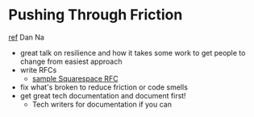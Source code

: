 # Pushing Through Friction
[ref](https://www.youtube.com/watch?v=8bxZuzDKoI0)
Dan Na

- great talk on resilience and how it takes some work to get people to change from easiest approach
- write RFCs
  - [sample Squarespace RFC](https://static1.squarespace.com/static/56ab961ecbced617ccd2461e/t/5d792e5a4dac4074658ce64b/1568222810968/Squarespace+RFC+Template.pdf)
- fix what's broken to reduce friction or code smells
- get great tech documentation and document first!
  - Tech writers for documentation if you can
